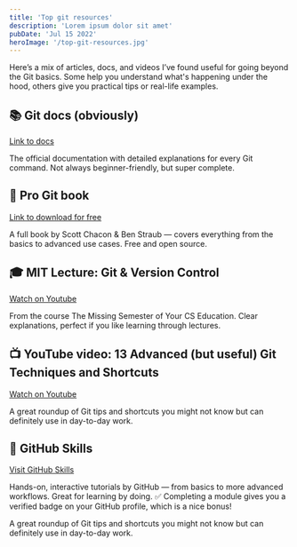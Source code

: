```yaml
---
title: 'Top git resources'
description: 'Lorem ipsum dolor sit amet'
pubDate: 'Jul 15 2022'
heroImage: '/top-git-resources.jpg'
---
```


Here’s a mix of articles, docs, and videos I’ve found useful for going beyond the Git basics. Some help you understand what's happening under the hood, others give you practical tips or real-life examples.


## 📚 Git docs (obviously)
[Link to docs](https://git-scm.com/doc)

The official documentation with detailed explanations for every Git command. Not always beginner-friendly, but super complete.

## 📘 Pro Git book
[Link to download for free](https://git-scm.com/book/en/v2)

A full book by Scott Chacon & Ben Straub — covers everything from the basics to advanced use cases. Free and open source.


## 🎓 MIT Lecture: Git & Version Control
[Watch on Youtube](https://www.youtube.com/watch?v=2sjqTHE0zok&list=PLyzOVJj3bHQuloKGG59rS43e29ro7I57J)

From the course The Missing Semester of Your CS Education. Clear explanations, perfect if you like learning through lectures.

## 📺 YouTube video: 13 Advanced (but useful) Git Techniques and Shortcuts
[Watch on Youtube](https://www.youtube.com/watch?v=ecK3EnyGD8o)

A great roundup of Git tips and shortcuts you might not know but can definitely use in day-to-day work.

## 🏅 GitHub Skills
[Visit GitHub Skills](https://skills.github.com/)

Hands-on, interactive tutorials by GitHub — from basics to more advanced workflows. Great for learning by doing.
✅ Completing a module gives you a verified badge on your GitHub profile, which is a nice bonus!

A great roundup of Git tips and shortcuts you might not know but can definitely use in day-to-day work.
